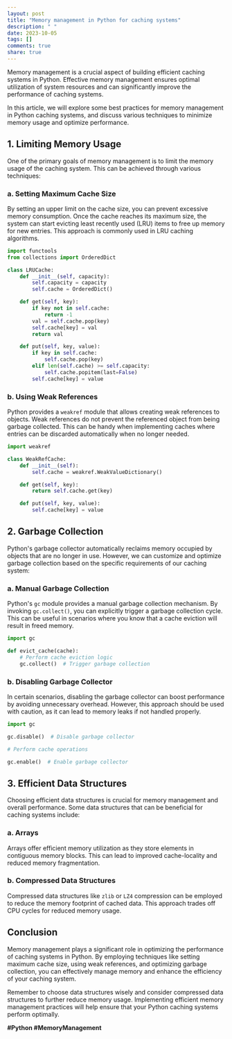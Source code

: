 ```yaml
---
layout: post
title: "Memory management in Python for caching systems"
description: " "
date: 2023-10-05
tags: []
comments: true
share: true
---
```


Memory management is a crucial aspect of building efficient caching systems in Python. Effective memory management ensures optimal utilization of system resources and can significantly improve the performance of caching systems.

In this article, we will explore some best practices for memory management in Python caching systems, and discuss various techniques to minimize memory usage and optimize performance.

## 1. Limiting Memory Usage

One of the primary goals of memory management is to limit the memory usage of the caching system. This can be achieved through various techniques:

### a. Setting Maximum Cache Size

By setting an upper limit on the cache size, you can prevent excessive memory consumption. Once the cache reaches its maximum size, the system can start evicting least recently used (LRU) items to free up memory for new entries. This approach is commonly used in LRU caching algorithms.

```python
import functools
from collections import OrderedDict

class LRUCache:
    def __init__(self, capacity):
        self.capacity = capacity
        self.cache = OrderedDict()

    def get(self, key):
        if key not in self.cache:
            return -1
        val = self.cache.pop(key)
        self.cache[key] = val
        return val

    def put(self, key, value):
        if key in self.cache:
            self.cache.pop(key)
        elif len(self.cache) >= self.capacity:
            self.cache.popitem(last=False)
        self.cache[key] = value
```

### b. Using Weak References

Python provides a `weakref` module that allows creating weak references to objects. Weak references do not prevent the referenced object from being garbage collected. This can be handy when implementing caches where entries can be discarded automatically when no longer needed.

```python
import weakref

class WeakRefCache:
    def __init__(self):
        self.cache = weakref.WeakValueDictionary()

    def get(self, key):
        return self.cache.get(key)

    def put(self, key, value):
        self.cache[key] = value
```

## 2. Garbage Collection

Python's garbage collector automatically reclaims memory occupied by objects that are no longer in use. However, we can customize and optimize garbage collection based on the specific requirements of our caching system:

### a. Manual Garbage Collection

Python's `gc` module provides a manual garbage collection mechanism. By invoking `gc.collect()`, you can explicitly trigger a garbage collection cycle. This can be useful in scenarios where you know that a cache eviction will result in freed memory.

```python
import gc

def evict_cache(cache):
    # Perform cache eviction logic
    gc.collect()  # Trigger garbage collection
```

### b. Disabling Garbage Collector

In certain scenarios, disabling the garbage collector can boost performance by avoiding unnecessary overhead. However, this approach should be used with caution, as it can lead to memory leaks if not handled properly.

```python
import gc

gc.disable()  # Disable garbage collector

# Perform cache operations

gc.enable()  # Enable garbage collector
```

## 3. Efficient Data Structures

Choosing efficient data structures is crucial for memory management and overall performance. Some data structures that can be beneficial for caching systems include:

### a. Arrays

Arrays offer efficient memory utilization as they store elements in contiguous memory blocks. This can lead to improved cache-locality and reduced memory fragmentation.

### b. Compressed Data Structures

Compressed data structures like `zlib` or `LZ4` compression can be employed to reduce the memory footprint of cached data. This approach trades off CPU cycles for reduced memory usage.

## Conclusion

Memory management plays a significant role in optimizing the performance of caching systems in Python. By employing techniques like setting maximum cache size, using weak references, and optimizing garbage collection, you can effectively manage memory and enhance the efficiency of your caching system.

Remember to choose data structures wisely and consider compressed data structures to further reduce memory usage. Implementing efficient memory management practices will help ensure that your Python caching systems perform optimally.

**#Python #MemoryManagement**
